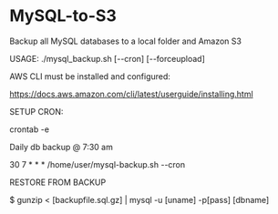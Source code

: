 # MySQL-to-S3
Backup all MySQL databases to a local folder and Amazon S3

USAGE: ./mysql_backup.sh [--cron] [--forceupload]

AWS CLI must be installed and configured:

https://docs.aws.amazon.com/cli/latest/userguide/installing.html

SETUP CRON:

crontab -e

Daily db backup @ 7:30 am

30 7 * * * /home/user/mysql-backup.sh --cron


RESTORE FROM BACKUP

$ gunzip < [backupfile.sql.gz] | mysql -u [uname] -p[pass] [dbname]
